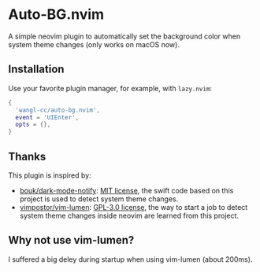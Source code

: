 # Auto-BG.nvim

A simple neovim plugin to automatically set the background color
when system theme changes (only works on macOS now).

## Installation

Use your favorite plugin manager, for example, with `lazy.nvim`:

```lua
{
  'wangl-cc/auto-bg.nvim',
  event = 'UIEnter',
  opts = {},
}
```

## Thanks

This plugin is inspired by:

- [bouk/dark-mode-notify](https://github.com/bouk/dark-mode-notify):
    [MIT license](https://github.com/bouk/dark-mode-notify/blob/4d7fe211f81c5b67402fad4bed44995344a260d1/LICENSE),
    the swift code based on this project is used to detect system theme changes.
- [vimpostor/vim-lumen](https://github.com/vimpostor/vim-lumen):
    [GPL-3.0 license](https://github.com/vimpostor/vim-lumen/blob/b183859510bebfc9062caf300e24c707a5fe522f/LICENSE.txt),
    the way to start a job to detect system theme changes inside neovim
    are learned from this project.

## Why not use vim-lumen?

I suffered a big deley during startup when using vim-lumen (about 200ms).
